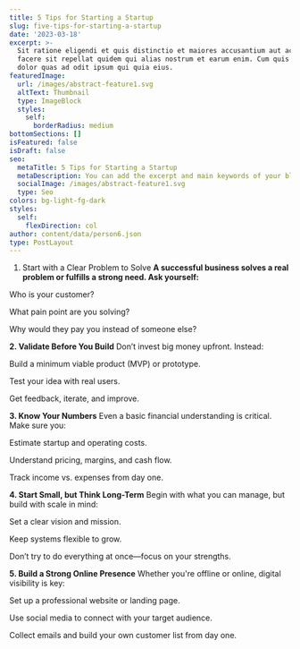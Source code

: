 ```yaml
---
title: 5 Tips for Starting a Startup
slug: five-tips-for-starting-a-startup
date: '2023-03-18'
excerpt: >-
  Sit ratione eligendi et quis distinctio et maiores accusantium aut accusamus
  facere sit repellat quidem qui alias nostrum et earum enim. Cum quis sint eos
  dolor quas ad odit ipsum qui quia eius.
featuredImage:
  url: /images/abstract-feature1.svg
  altText: Thumbnail
  type: ImageBlock
  styles:
    self:
      borderRadius: medium
bottomSections: []
isFeatured: false
isDraft: false
seo:
  metaTitle: 5 Tips for Starting a Startup
  metaDescription: You can add the excerpt and main keywords of your blog post here.
  socialImage: /images/abstract-feature1.svg
  type: Seo
colors: bg-light-fg-dark
styles:
  self:
    flexDirection: col
author: content/data/person6.json
type: PostLayout
---
```

1. Start with a Clear Problem to Solve
**A successful business solves a real problem or fulfills a strong need. Ask yourself:**

Who is your customer?

What pain point are you solving?

Why would they pay you instead of someone else?

**2. Validate Before You Build**
Don’t invest big money upfront. Instead:

Build a minimum viable product (MVP) or prototype.

Test your idea with real users.

Get feedback, iterate, and improve.

**3. Know Your Numbers**
Even a basic financial understanding is critical. Make sure you:

Estimate startup and operating costs.

Understand pricing, margins, and cash flow.

Track income vs. expenses from day one.

**4. Start Small, but Think Long-Term**
Begin with what you can manage, but build with scale in mind:

Set a clear vision and mission.

Keep systems flexible to grow.

Don’t try to do everything at once—focus on your strengths.

**5. Build a Strong Online Presence**
Whether you're offline or online, digital visibility is key:

Set up a professional website or landing page.

Use social media to connect with your target audience.

Collect emails and build your own customer list from day one.


